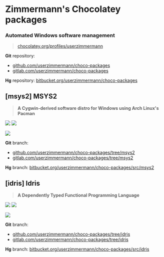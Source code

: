 Zimmermann's Chocolatey packages
================================

### Automated Windows software management

> [chocolatey.org/profiles/userzimmermann](
    https://chocolatey.org/profiles/userzimmermann)

**Git** repository:
* [github.com/userzimmermann/choco-packages](
    https://github.com/userzimmermann/choco-packages)
* [gitlab.com/userzimmermann/choco-packages](
    https://gitlab.com/userzimmermann/choco-packages)

**Hg** repository: [bitbucket.org/userzimmermann/choco-packages](
  https://bitbucket.org/userzimmermann/choco-packages)

[msys2] MSYS2
-------------

> **A Cygwin-derived software distro for Windows using Arch Linux's Pacman**

[![](https://img.shields.io/chocolatey/v/msys2.svg)](
  https://chocolatey.org/packages/msys2)
[![](https://img.shields.io/chocolatey/dt/msys2.svg)](
  https://chocolatey.org/packages/msys2)

[![](https://ci.appveyor.com/api/projects/status/wf4g2ftsatog8wvf?svg=true)](
  https://ci.appveyor.com/project/userzimmermann/choco-packages-6hb62)

**Git** branch:
* [github.com/userzimmermann/choco-packages/tree/msys2](
    https://github.com/userzimmermann/choco-packages/tree/msys2)
* [gitlab.com/userzimmermann/choco-packages/tree/msys2](
    https://gitlab.com/userzimmermann/choco-packages/tree/msys2)

**Hg** branch: [bitbucket.org/userzimmermann/choco-packages/src/msys2](
  https://bitbucket.org/userzimmermann/choco-packages/src/msys2)

[idris] Idris
-------------

> **A Dependently Typed Functional Programming Language**

[![](https://img.shields.io/chocolatey/v/idris.svg)](
  https://chocolatey.org/packages/idris)
[![](https://img.shields.io/chocolatey/dt/idris.svg)](
  https://chocolatey.org/packages/idris)

[![](https://ci.appveyor.com/api/projects/status/4gxc6i7oh6ainu57?svg=true)](
  https://ci.appveyor.com/project/userzimmermann/choco-packages-85c6u)

**Git** branch:
* [github.com/userzimmermann/choco-packages/tree/idris](
    https://github.com/userzimmermann/choco-packages/tree/idris)
* [gitlab.com/userzimmermann/choco-packages/tree/idris](
    https://gitlab.com/userzimmermann/choco-packages/tree/idris)

**Hg** branch: [bitbucket.org/userzimmermann/choco-packages/src/idris](
  https://bitbucket.org/userzimmermann/choco-packages/src/idris)
